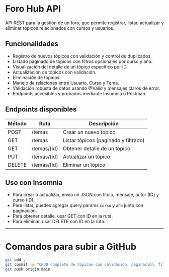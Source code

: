 # Foro Hub API

API REST para la gestión de un foro, que permite registrar, listar, actualizar y eliminar tópicos relacionados con cursos y usuarios.

## Funcionalidades

- Registro de nuevos tópicos con validación y control de duplicados.
- Listado paginado de tópicos con filtros opcionales por curso y año.
- Visualización del detalle de un tópico específico por ID.
- Actualización de tópicos con validación.
- Eliminación de tópicos.
- Manejo de relaciones entre Usuario, Curso y Tema.
- Validación robusta de datos usando @Valid y mensajes claros de error.
- Endpoints accesibles y probados mediante Insomnia o Postman.

## Endpoints disponibles

| Método | Ruta            | Descripción                          |
|--------|-----------------|------------------------------------|
| POST   | /temas          | Crear un nuevo tópico               |
| GET    | /temas          | Listar tópicos (paginado y filtrado)|
| GET    | /temas/{id}     | Obtener detalle de un tópico        |
| PUT    | /temas/{id}     | Actualizar un tópico                 |
| DELETE | /temas/{id}     | Eliminar un tópico                  |

## Uso con Insomnia

- Para crear o actualizar, envía un JSON con título, mensaje, autor (ID) y curso (ID).
- Para listar, puedes agregar query params `curso` y `año` junto con paginación.
- Para obtener detalle, usar GET con ID en la ruta.
- Para eliminar, usar DELETE con ID en la ruta.

---

# Comandos para subir a GitHub

```bash
git add .
git commit -m "CRUD completo de tópicos con validación, paginación, filtros y manejo de errores"
git push origin main
